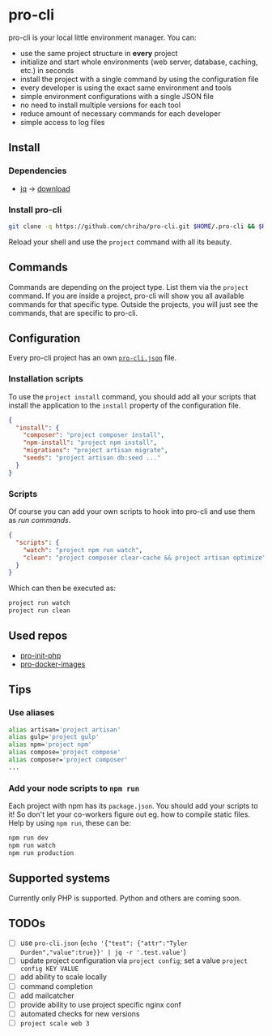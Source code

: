 # pro-cli

pro-cli is your local little environment manager. You can:

- use the same project structure in **every** project
- initialize and start whole environments (web server, database, caching, etc.) in seconds
- install the project with a single command by using the configuration file
- every developer is using the exact same environment and tools
- simple environment configurations with a single JSON file
- no need to install multiple versions for each tool
- reduce amount of necessary commands for each developer
- simple access to log files

## Install

### Dependencies

- [jq](https://stedolan.github.io/jq/) -> [download](https://stedolan.github.io/jq/download/)

### Install pro-cli

```bash
git clone -q https://github.com/chriha/pro-cli.git $HOME/.pro-cli && $HOME/.pro-cli/setup.sh
```

Reload your shell and use the `project` command with all its beauty.

## Commands

Commands are depending on the project type. List them via the `project` command. If you are inside a project, pro-cli will show you all available commands for that specific type. Outside the projects, you will just see the commands, that are specific to pro-cli.

## Configuration

Every pro-cli project has an own [`pro-cli.json`](pro-cli.json) file.

### Installation scripts

To use the `project install` command, you should add all your scripts that install the application to the `install` property of the configuration file.

```json
{
  "install": {
    "composer": "project composer install",
    "npm-install": "project npm install",
    "migrations": "project artisan migrate",
    "seeds": "project artisan db:seed ..."
  }
}
```

### Scripts

Of course you can add your own scripts to hook into pro-cli and use them as *run commands*.

```json
{
  "scripts": {
    "watch": "project npm run watch",
    "clean": "project composer clear-cache && project artisan optimize"
  }
}
```

Which can then be executed as:

```bash
project run watch
project run clean
```


## Used repos

- [pro-init-php](https://github.com/chriha/pro-init-php)
- [pro-docker-images](https://github.com/chriha/pro-docker-images)

## Tips

### Use aliases

```bash
alias artisan='project artisan'
alias gulp='project gulp'
alias npm='project npm'
alias compose='project compose'
alias composer='project composer'
...
```

### Add your node scripts to `npm run`

Each project with npm has its `package.json`. You should add your scripts to it! So don't let your co-workers figure out eg. how to compile static files. Help by using `npm run`, these can be:

```bash
npm run dev
npm run watch
npm run production
```

## Supported systems

Currently only PHP is supported. Python and others are coming soon.

## TODOs

- [ ] use `pro-cli.json` (`echo '{"test": {"attr":"Tyler Durden","value":true}}' | jq -r '.test.value'`)
- [ ] update project configuration via `project config`; set a value `project config KEY VALUE`
- [ ] add ability to scale locally
- [ ] command completion
- [ ] add mailcatcher
- [ ] provide ability to use project specific nginx conf
- [ ] automated checks for new versions
- [ ] `project scale web 3`
